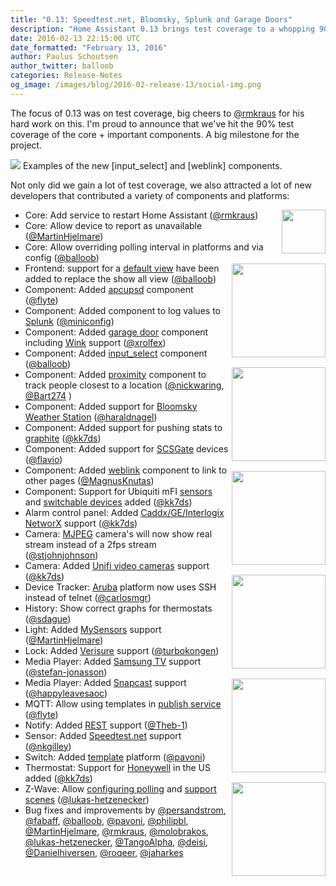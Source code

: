 ```yaml
---
title: "0.13: Speedtest.net, Bloomsky, Splunk and Garage Doors"
description: "Home Assistant 0.13 brings test coverage to a whopping 90% and adds a whole bunch of new components."
date: 2016-02-13 22:15:00 UTC
date_formatted: "February 13, 2016"
author: Paulus Schoutsen
author_twitter: balloob
categories: Release-Notes
og_image: /images/blog/2016-02-release-13/social-img.png
---
```


The focus of 0.13 was on test coverage, big cheers to [@rmkraus] for his hard work on this. I'm proud to announce that we've hit the 90% test coverage of the core + important components. A big milestone for the project.

<p class='img'>
  <img src='/images/blog/2016-02-release-13/input_select__input_boolean__weblink.png'>
  Examples of the new [input_select] and [weblink] components.
</p>

Not only did we gain a lot of test coverage, we also attracted a lot of new developers that contributed a variety of components and platforms:

<img src='/images/supported_brands/speedtest.png' style='clear: right; margin-left: 5px; border:none; box-shadow: none; float: right; margin-bottom: 16px;' width='70' /><img src='/images/supported_brands/apcupsd.png' style='clear: right; margin-left: 5px; border:none; box-shadow: none; float: right; margin-bottom: 16px;' width='150' /><img src='/images/supported_brands/splunk.png' style='clear: right; margin-left: 5px; border:none; box-shadow: none; float: right; margin-bottom: 16px;' width='150' /><img src='/images/supported_brands/bloomsky.png' style='clear: right; margin-left: 5px; border:none; box-shadow: none; float: right; margin-bottom: 16px;' width='150' /><img src='/images/supported_brands/ubiquiti.png' style='clear: right; margin-left: 5px; border:none; box-shadow: none; float: right; margin-bottom: 16px;' width='150' /><img src='/images/supported_brands/networx.png' style='clear: right; margin-left: 5px; border:none; box-shadow: none; float: right; margin-bottom: 16px;' width='150' /><img src='/images/supported_brands/samsung.png' style='clear: right; margin-left: 5px; border:none; box-shadow: none; float: right; margin-bottom: 16px;' width='150' />

 - Core: Add service to restart Home Assistant ([@rmkraus])
 - Core: Allow device to report as unavailable ([@MartinHjelmare])
 - Core: Allow overriding polling interval in platforms and via config ([@balloob])
 - Frontend: support for a [default view] have been added to replace the show all view ([@balloob])
 - Component: Added [apcupsd] component ([@flyte])
 - Component: Added component to log values to [Splunk] ([@miniconfig])
 - Component: Added [garage door] component including [Wink] support ([@xrolfex])
 - Component: Added [input_select] component ([@balloob])
 - Component: Added [proximity] component to track people closest to a location ([@nickwaring], [@Bart274] )
 - Component: Added support for [Bloomsky Weather Station] ([@haraldnagel])
 - Component: Added support for pushing stats to [graphite] ([@kk7ds])
 - Component: Added support for [SCSGate] devices ([@flavio])
 - Component: Added [weblink] component to link to other pages ([@MagnusKnutas])
 - Component: Support for Ubiquiti mFI [sensors][mfi.sensor] and [switchable devices][mfi.switch] added ([@kk7ds])
 - Alarm control panel: Added [Caddx/GE/Interlogix NetworX][nx584] support ([@kk7ds])
 - Camera: [MJPEG] camera's will now show real stream instead of a 2fps stream ([@stjohnjohnson])
 - Camera: Added [Unifi video cameras][unifi] support ([@kk7ds])
 - Device Tracker: [Aruba] platform now uses SSH instead of telnet ([@carlosmgr])
 - History: Show correct graphs for thermostats ([@sdague])
 - Light: Added [MySensors] support ([@MartinHjelmare])
 - Lock: Added [Verisure] support ([@turbokongen])
 - Media Player: Added [Samsung TV] support ([@stefan-jonasson])
 - Media Player: Added [Snapcast] support ([@happyleavesaoc])
 - MQTT: Allow using templates in [publish service][mqtt-publish] ([@flyte])
 - Notify: Added [REST] support ([@Theb-1])
 - Sensor: Added [Speedtest.net] support ([@nkgilley])
 - Switch: Added [template] platform ([@pavoni])
 - Thermostat: Support for [Honeywell] in the US added ([@kk7ds])
 - Z-Wave: Allow [configuring polling][zwave-polling] and [support scenes][zwave-scene] ([@lukas-hetzenecker])
 - Bug fixes and improvements by [@persandstrom], [@fabaff], [@balloob], [@pavoni], [@philipbl], [@MartinHjelmare], [@rmkraus], [@molobrakos], [@lukas-hetzenecker], [@TangoAlpha], [@deisi], [@Danielhiversen], [@roqeer], [@jaharkes]

[@rmkraus]: https://github.com/rmkraus/
[@MartinHjelmare]: https://github.com/MartinHjelmare/
[@balloob]: https://github.com/balloob/
[@flyte]: https://github.com/flyte/
[@miniconfig]: https://github.com/miniconfig/
[@xrolfex]: https://github.com/xrolfex/
[@nickwaring]: https://github.com/nickwaring/
[@Bart274]: https://github.com/Bart274/
[@haraldnagel]: https://github.com/haraldnagel/
[@kk7ds]: https://github.com/kk7ds/
[@flavio]: https://github.com/flavio/
[@MagnusKnutas]: https://github.com/MagnusKnutas/
[@stjohnjohnson]: https://github.com/stjohnjohnson/
[@carlosmgr]: https://github.com/carlosmgr/
[@sdague]: https://github.com/sdague/
[@turbokongen]: https://github.com/turbokongen/
[@stefan-jonasson]: https://github.com/stefan-jonasson/
[@happyleavesaoc]: https://github.com/happyleavesaoc/
[@Theb-1]: https://github.com/Theb-1/
[@nkgilley]: https://github.com/nkgilley/
[@pavoni]: https://github.com/pavoni/
[@lukas-hetzenecker]: https://github.com/lukas-hetzenecker/
[@persandstrom]: https://github.com/persandstrom/
[@fabaff]: https://github.com/fabaff/
[@philipbl]: https://github.com/philipbl/
[@molobrakos]: https://github.com/molobrakos/
[@TangoAlpha]: https://github.com/TangoAlpha/
[@deisi]: https://github.com/deisi/
[@Danielhiversen]: https://github.com/Danielhiversen/
[@roqeer]: https://github.com/roqeer/
[@jaharkes]: https://github.com/jaharkes/
[default view]: /components/group/
[apcupsd]: /components/apcupsd/
[Splunk]: /components/splunk/
[garage door]: /components/cover/
[Wink]: /components/wink/#cover
[input_select]: /components/input_select/
[proximity]: /components/proximity/
[Bloomsky Weather Station]: /components/bloomsky/
[graphite]: /components/graphite/
[SCSGate]: /components/scsgate/
[weblink]: /components/weblink/
[mfi.switch]: /components/switch.mfi/
[mfi.sensor]: /components/sensor.mfi/
[nx584]: /components/alarm_control_panel.nx584/
[MJPEG]: /components/camera.mjpeg/
[unifi]: /components/camera.uvc/
[Aruba]: /components/device_tracker.aruba/
[History]: /components/history/
[MySensors]: /components/light.mysensors/
[Verisure]: /components/lock.verisure/
[Speedtest.net]: /components/sensor.speedtest/
[Samsung TV]: /components/media_player.samsungtv/
[Snapcast]: /components/media_player.snapcast/
[mqtt-publish]: /components/mqtt/#publish-service
[REST]: /components/notify.rest/
[template]: /components/switch.template/
[Honeywell]: /components/honeywell/
[zwave-polling]: /components/zwave/#configuration
[zwave-scene]: /components/zwave/#events
